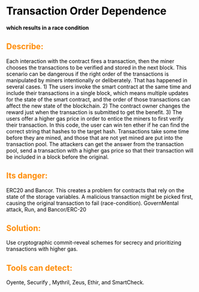 <style>
H1{color:Black !important;}
H2{color:DarkOrange !important;}
p{color:Black !important;}
</style>
# Transaction Order Dependence
**which results in a race condition**

## Describe:
 Each interaction with the contract fires a transaction, then the miner chooses the transactions to be verified and stored 
 in the next block. This scenario can be dangerous if the right order of the transactions is manipulated by miners 
 intentionally or deliberately. That has happened in several cases. 1) The users invoke the smart contract at the same time 
 and include their transactions in a single block, which means multiple updates for the state of the smart contract, and the 
 order of those transactions can affect the new state of the blockchain. 2) The contract owner changes the reward just when 
 the transaction is submitted to get the benefit. 3) The users offer a higher gas price in order to entice the miners to 
 first verify their transaction. In this code, the user can win ten ether if he can find the correct string that hashes to the 
 target hash. Transactions take some time before they are mined, and those that are not yet mined are put into the 
 transaction pool. The attackers can get the answer from the transaction pool, send a transaction with a higher gas price 
 so that their transaction will be included in a block before the original.
## Its danger:
 ERC20 and Bancor. This creates a problem for contracts that rely on the state of the storage variables. A malicious 
 transaction might be picked first, causing the original transaction to fail (race-condition). GovernMental attack, 
 Run, and Bancor/ERC-20
## Solution:
 Use cryptographic commit-reveal schemes for secrecy and prioritizing transactions with higher gas. 
## Tools can detect:
 Oyente, Securify , Mythril, Zeus, Ethir, and SmartCheck.
